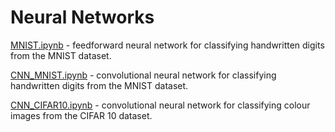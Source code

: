 # Neural Networks

[MNIST.ipynb](MNIST.ipynb) - feedforward neural network for classifying handwritten digits from the MNIST dataset.

[CNN_MNIST.ipynb](CNN_MNIST.ipynb) - convolutional neural network for classifying handwritten digits from the MNIST dataset.

[CNN_CIFAR10.ipynb](CNN_CIFAR10.ipynb) - convolutional neural network for classifying colour images from the CIFAR 10 dataset.
